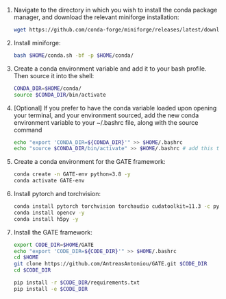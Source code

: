 1. Navigate to the directory in which you wish to install the conda package manager, and download the relevant miniforge installation:
    ```bash
    wget https://github.com/conda-forge/miniforge/releases/latest/download/Miniforge3-$(uname)-$(uname -m).sh -O $HOME/conda.sh
    ```
2. Install miniforge:
    ```bash 
    bash $HOME/conda.sh -bf -p $HOME/conda/
    ```
3. Create a conda environment variable and add it to your bash profile. Then source it into the shell:
    ```bash 
    CONDA_DIR=$HOME/conda/
    source $CONDA_DIR/bin/activate
    ``` 
4. [Optional] If you prefer to have the conda variable loaded upon opening your terminal, and your environment sourced, add the new conda environment variable to your ~/.bashrc file, along with the source command
    ```bash
   echo "export 'CONDA_DIR=${CONDA_DIR}'" >> $HOME/.bashrc
   echo "source $CONDA_DIR/bin/activate" >> $HOME/.bashrc # add this to your .bashrc 
    ```
5. Create a conda environment for the GATE framework:
    ```bash
    conda create -n GATE-env python=3.8 -y
    conda activate GATE-env
    ```
6. Install pytorch and torchvision:
    ```bash
    conda install pytorch torchvision torchaudio cudatoolkit=11.3 -c pytorch-nightly -y
   conda install opencv -y
   conda install h5py -y
    ```
7. Install the GATE framework:
    ```bash
    export CODE_DIR=$HOME/GATE
    echo "export 'CODE_DIR=${CODE_DIR}'" >> $HOME/.bashrc
    cd $HOME
    git clone https://github.com/AntreasAntoniou/GATE.git $CODE_DIR
    cd $CODE_DIR
    
    pip install -r $CODE_DIR/requirements.txt
    pip install -e $CODE_DIR
   ```